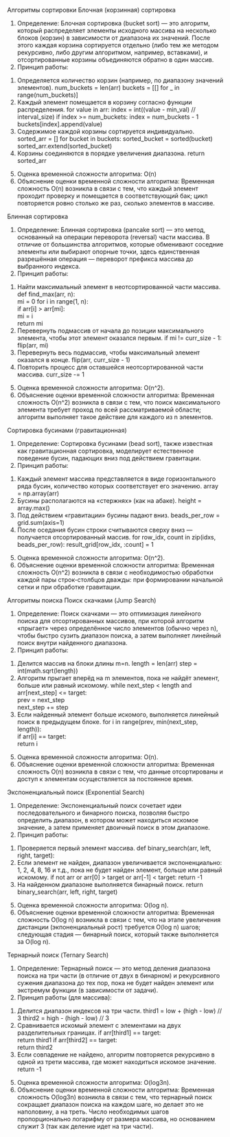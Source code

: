 Алгоритмы сортировки
Блочная (корзинная) сортировка
1. Определение: Блочная сортировка (bucket sort) — это алгоритм, который распределяет
элементы исходного массива на несколько блоков (корзин) в зависимости от диапазона их
значений. После этого каждая корзина сортируется отдельно (либо тем же методом
рекурсивно, либо другим алгоритмом, например, вставками), и отсортированные корзины
объединяются обратно в один массив.
4. Принцип работы:
1) Определяется количество корзин (например, по диапазону значений элементов).
num_buckets = len(arr)
buckets = [[] for _ in range(num_buckets)]
2) Каждый элемент помещается в корзину согласно функции распределения.
for value in arr:
        index = int((value - min_val) // interval_size)
        if index >= num_buckets:
            index = num_buckets - 1
        buckets[index].append(value)
3) Содержимое каждой корзины сортируется индивидуально.
sorted_arr = []
    for bucket in buckets:
        sorted_bucket = sorted(bucket)
        sorted_arr.extend(sorted_bucket)
4) Корзины соединяются в порядке увеличения диапазона.
return sorted_arr
5. Оценка временной сложности алгоритма: O(n)
6. Объяснение оценки временной сложности алгоритма: Временная сложность O(n) возникла в связи с тем, что каждый элемент проходит проверку и помещается в соответствующий бак; цикл повторяется ровно столько же раз, сколько элементов в массиве. 

Блинная сортировка
1. Определение: Блинная сортировка (pancake sort) — это метод, основанный на операции переворота (reversal) части массива. В отличие от большинства алгоритмов, которые обменивают соседние элементы или выбирают опорные точки, здесь единственная разрешённая операция — переворот префикса массива до выбранного индекса.
4. Принцип работы:
1) Найти максимальный элемент в неотсортированной части массива.
def find_max(arr, n):    
	mi = 0    for i in range(1, n):        
		if arr[i] > arr[mi]:           
			 mi = i    
return mi
2) Перевернуть подмассив от начала до позиции максимального элемента, чтобы этот элемент оказался первым.
if mi != curr_size - 1:            
	flip(arr, mi)            
3) Перевернуть весь подмассив, чтобы максимальный элемент оказался в конце.
flip(arr, curr_size - 1)
4) Повторить процесс для оставшейся неотсортированной части массива.
curr_size -= 1
5. Оценка временной сложности алгоритма: O(n^2).
6. Объяснение оценки временной сложности алгоритма: Временная сложность O(n^2) возникла в связи с тем, что поиск максимального элемента требует проход по всей рассматриваемой области; алгоритм выполняет такое действие для каждого из n элементов.

Сортировка бусинами (гравитационная)
1. Определение: Сортировка бусинами (bead sort), также известная как гравитационная сортировка, моделирует естественное поведение бусин, падающих вниз под действием гравитации. 
4. Принцип работы:
1) Каждый элемент массива представляется в виде горизонтального ряда бусин,
количество которых соответствует его значению.
array = np.array(arr)
2) Бусины располагаются на «стержнях» (как на абаке).
height = array.max()
3) Под действием «гравитации» бусины падают вниз.
beads_per_row = grid.sum(axis=1)
4) После оседания бусин строки считываются сверху вниз — получается
отсортированный массив.
for row_idx, count in zip(idxs, beads_per_row):
        result_grid[row_idx, :count] = 1
5. Оценка временной сложности алгоритма: O(n^2).
6. Объяснение оценки временной сложности алгоритма: Временная сложность O(n^2) возникла в связи с необходимостью обработки каждой пары строк-столбцов дважды: при формировании начальной сетки и при обработке гравитации.

Алгоритмы поиска
Поиск скачками (Jump Search)
1. Определение: Поиск скачками — это оптимизация линейного поиска для отсортированных массивов, при которой алгоритм «прыгает» через определённое число элементов (обычно через n), чтобы быстро сузить диапазон поиска, а затем выполняет линейный поиск внутри найденного диапазона.
4. Принцип работы:
1) Делится массив на блоки длины m=n.
length = len(arr)
step = int(math.sqrt(length))
2) Алгоритм прыгает вперёд на m элементов, пока не найдёт элемент, больше или равный искомому.
while next_step < length and arr[next_step] <= target:    
	prev = next_step    
	next_step += step
3) Если найденный элемент больше искомого, выполняется линейный поиск в
предыдущем блоке.
for i in range(prev, min(next_step, length)):    
	if arr[i] == target:        
		return i

5. Оценка временной сложности алгоритма: O(n).
6. Объяснение оценки временной сложности алгоритма: Временная сложность O(n) возникла в связи с тем, что данные отсортированы и доступ к элементам осуществляется за постоянное время.


Экспоненциальный поиск (Exponential Search)
1. Определение: Экспоненциальный поиск сочетает идеи последовательного и бинарного поиска, позволяя быстро определить диапазон, в котором может находиться искомое значение, а затем применяет двоичный поиск в этом диапазоне.
4. Принцип работы:
1) Проверяется первый элемент массива.
def binary_search(arr, left, right, target):
2) Если элемент не найден, диапазон увеличивается экспоненциально: 1, 2, 4, 8, 16 и т.д., пока не будет найден элемент, больше или равный искомому.
if not arr or arr[0] > target or arr[-1] < target:    return -1
3) На найденном диапазоне выполняется бинарный поиск.
return binary_search(arr, left, right, target)
5. Оценка временной сложности алгоритма: O(log n).
6. Объяснение оценки временной сложности алгоритма: Временная сложность O(log n) возникла в связи с тем, что на этапе увеличения дистанции (экпоненциальный рост) требуется O(log n)  шагов; следующая стадия — бинарный поиск, который также выполняется за O(log n).

Тернарный поиск (Ternary Search)
1. Определение: Тернарный поиск — это метод деления диапазона поиска на три части (в отличие от двух в бинарном) и рекурсивного сужения диапазона до тех пор, пока не будет найден элемент или экстремум функции (в зависимости от задачи).
4. Принцип работы (для массива):
1) Делится диапазон индексов на три части.
third1 = low + (high - low) // 3
third2 = high - (high - low) // 3
2) Сравнивается искомый элемент с элементами на двух разделительных границах.
if arr[third1] == target:    
	return third1
if arr[third2] == target:    
	return third2
3) Если совпадение не найдено, алгоритм повторяется рекурсивно в одной из трети
массива, где может находиться искомое значение.
return -1
5. Оценка временной сложности алгоритма: O(log3n).
6. Объяснение оценки временной сложности алгоритма: Временная сложность O(log3n) возникла в связи с тем, что тернарный поиск сокращает диапазон поиска на каждом шаге, но делает это не наполовину, а на треть.
Число необходимых шагов пропорционально логарифму от размера массива, но основанием служит 3 (так как деление идет на три части).
